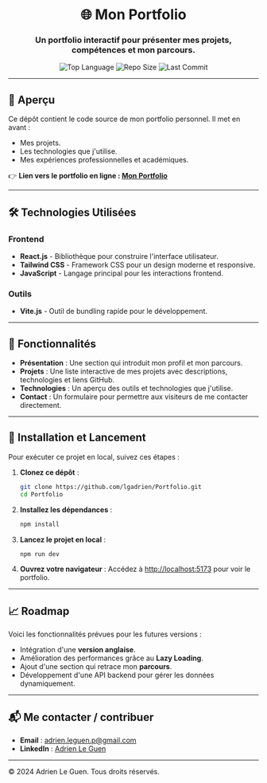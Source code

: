 
<h1 align="center">🌐 Mon Portfolio</h1>
<h3 align="center">Un portfolio interactif pour présenter mes projets, compétences et mon parcours.</h3>

<p align="center">
  <img src="https://img.shields.io/github/languages/top/lgadrien/Portfolio?color=blue&style=flat-square" alt="Top Language">
  <img src="https://img.shields.io/github/repo-size/lgadrien/Portfolio?color=brightgreen&style=flat-square" alt="Repo Size">
  <img src="https://img.shields.io/github/last-commit/lgadrien/Portfolio?color=yellow&style=flat-square" alt="Last Commit">
</p>

---

## 🌟 Aperçu

Ce dépôt contient le code source de mon portfolio personnel. Il met en avant :
- Mes projets.
- Les technologies que j'utilise.
- Mes expériences professionnelles et académiques.

👉 **Lien vers le portfolio en ligne : [Mon Portfolio](https://votre-lien.vercel.app)**

---

## 🛠️ Technologies Utilisées

### **Frontend**
- **React.js** - Bibliothèque pour construire l'interface utilisateur.
- **Tailwind CSS** - Framework CSS pour un design moderne et responsive.
- **JavaScript** - Langage principal pour les interactions frontend.

### **Outils**
- **Vite.js** - Outil de bundling rapide pour le développement.

---

## 🎨 Fonctionnalités
- **Présentation** : Une section qui introduit mon profil et mon parcours.
- **Projets** : Une liste interactive de mes projets avec descriptions, technologies et liens GitHub.
- **Technologies** : Un aperçu des outils et technologies que j'utilise.
- **Contact** : Un formulaire pour permettre aux visiteurs de me contacter directement.

---

## 🚀 Installation et Lancement

Pour exécuter ce projet en local, suivez ces étapes :

1. **Clonez ce dépôt** :
   ```bash
   git clone https://github.com/lgadrien/Portfolio.git
   cd Portfolio
   ```

2. **Installez les dépendances** :
   ```bash
   npm install
   ```

3. **Lancez le projet en local** :
   ```bash
   npm run dev
   ```

4. **Ouvrez votre navigateur** :
   Accédez à [http://localhost:5173](http://localhost:5173) pour voir le portfolio.

---

## 📈 Roadmap

Voici les fonctionnalités prévues pour les futures versions :
- Intégration d'une **version anglaise**.
- Amélioration des performances grâce au **Lazy Loading**.
- Ajout d'une section qui retrace mon **parcours**.
- Développement d'une API backend pour gérer les données dynamiquement.

---

## 📬 Me contacter / contribuer 

- **Email** : [adrien.leguen.p@gmail.com](mailto:adrien.leguen.p@gmail.com)
- **LinkedIn** : [Adrien Le Guen](https://www.linkedin.com/in/adrien-le-guen-a544b62a9/)

---

© 2024 Adrien Le Guen. Tous droits réservés.

